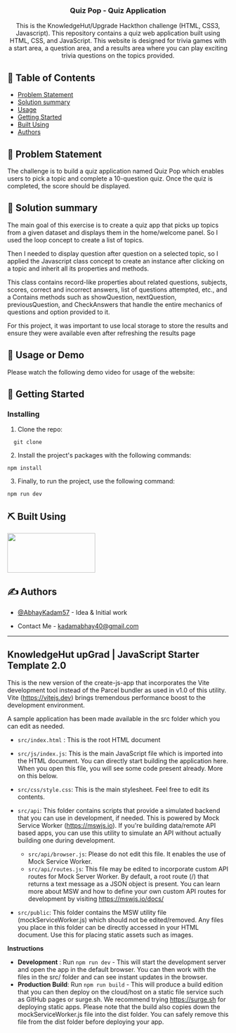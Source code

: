 <h3 align="center">Quiz Pop - Quiz Application</h3>

<p align="center">This is the KnowledgeHut/Upgrade Hackthon challenge (HTML, CSS3, Javascript). This repository contains a quiz web application built using HTML, CSS, and JavaScript. This website is designed for trivia games with a start area, a question area, and a results area where you can play exciting trivia questions on the topics provided.</p>

## 📝 Table of Contents

- [Problem Statement](#problem_statement)
- [Solution summary](#solution)
- [Usage](#usage)
- [Getting Started](#getting_started)
- [Built Using](#built_using)
- [Authors](#authors)

## 💬 Problem Statement <a name="problem_statement"></a>

The challenge is to build a quiz application named Quiz Pop which enables users to pick a topic and complete a 10-question quiz. Once the quiz is completed, the score should be displayed.

## 🧐 Solution summary <a name="solution"></a>

The main goal of this exercise is to create a quiz app that picks up topics from a given dataset and displays them in the home/welcome panel. So I used the loop concept to create a list of topics.

Then I needed to display question after question on a selected topic, so I applied the Javascript class concept to create an instance after clicking on a topic and inherit all its properties and methods.

This class contains record-like properties about related questions, subjects, scores, correct and incorrect answers, list of questions attempted, etc., and a Contains methods such as showQuestion, nextQuestion, previousQuestion, and CheckAnswers that handle the entire mechanics of questions and option provided to it.

For this project, it was important to use local storage to store the results and ensure they were available even after refreshing the results page

## 🎈 Usage or Demo <a name="usage"></a>

Please watch the following demo video for usage of the website:

## 🏁 Getting Started <a name = "getting_started"></a>

### Installing

1. Clone the repo:

```
  git clone
```

2. Install the project's packages with the following commands:

```
npm install
```

3. Finally, to run the project, use the following command:

```
npm run dev
```

## ⛏️ Built Using <a name = "built_using"></a>

 <img width="200" height=90 src="https://global.discourse-cdn.com/sitepoint/original/3X/b/5/b59a78e2ed76c705f3c0dcb300f3f222aefdcd99.png"/>

## ✍️ Authors <a name = "authors"></a>

- [@AbhayKadam57](https://github.com/AbhayKadam57) - Idea & Initial work

- Contact Me - [kadamabhay40@gmail.com](kadamabhay40@gmail.com)

<hr/>

## **KnowledgeHut upGrad | JavaScript Starter Template 2.0**

This is the new version of the create-js-app that incorporates the Vite development tool instead of the Parcel bundler as used in v1.0 of this utility. Vite (https://vitejs.dev) brings tremendous performance boost to the development environment.

A sample application has been made available in the src folder which you can edit as needed.

- `src/index.html` : This is the root HTML document
- `src/js/index.js`: This is the main JavaScript file which is imported into the HTML document. You can directly start building the application here. When you open this file, you will see some code present already. More on this below.
- `src/css/style.css`: This is the main stylesheet. Feel free to edit its contents.
- `src/api`: This folder contains scripts that provide a simulated backend that you can use in development, if needed. This is powered by Mock Service Worker (https://mswjs.io). If you're building data/remote API based apps, you can use this utility to simulate an API without actually building one during development.

  - `src/api/browser.js`: Please do not edit this file. It enables the use of Mock Service Worker.
  - `src/api/routes.js`: This file may be edited to incorporate custom API routes for Mock Server Worker. By default, a root route (/) that returns a text message as a JSON object is present. You can learn more about MSW and how to define your own custom API routes for development by visiting https://mswjs.io/docs/

- `src/public`: This folder contains the MSW utility file (mockServiceWorker.js) which should not be edited/removed. Any files you place in this folder can be directly accessed in your HTML document. Use this for placing static assets such as images.

**Instructions**

- **Development** : Run `npm run dev` - This will start the development server and open the app in the default browser. You can then work with the files in the src/ folder and can see instant updates in the browser.
- **Production Build**: Run `npm run build` - This will produce a build edition that you can then deploy on the cloud/host on a static file service such as GitHub pages or surge.sh. We recommend trying https://surge.sh for deploying static apps. Please note that the build also copies down the mockServiceWorker.js file into the dist folder. You can safely remove this file from the dist folder before deploying your app.
